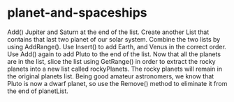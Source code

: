 # planet-and-spaceships
Add() Jupiter and Saturn at the end of the list.
Create another List that contains that last two planet of our solar system.
Combine the two lists by using AddRange().
Use Insert() to add Earth, and Venus in the correct order.
Use Add() again to add Pluto to the end of the list.
Now that all the planets are in the list, slice the list using GetRange() in order to extract the rocky planets into a new list called rockyPlanets. The rocky planets will remain in the original planets list.
Being good amateur astronomers, we know that Pluto is now a dwarf planet, so use the Remove() method to eliminate it from the end of planetList.
